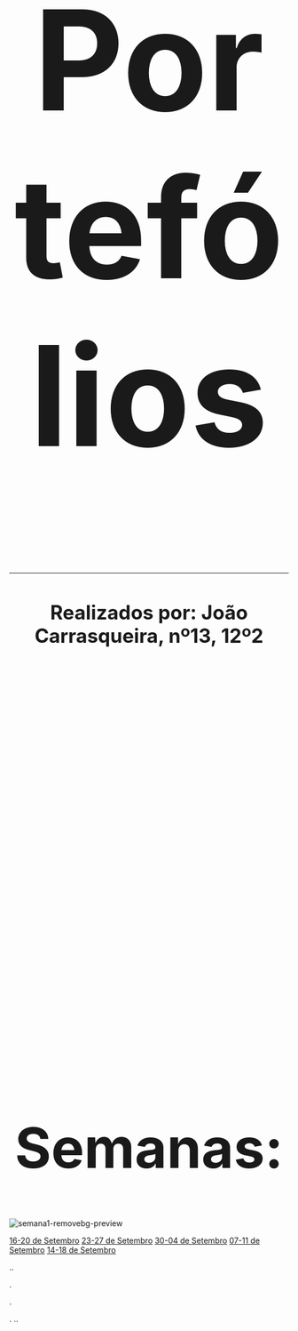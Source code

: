 <h1 style="text-align:center; font-size: 250">Portefólios</h1> 

---

<h1 style="text-align:center; font-size: 35">Realizados por: João Carrasqueira, nº13, 12º2</h1> 

<h1 style="text-align:center; font-size: 600"></h1>  

<h1 style="text-align:center; font-size: 250"></h1> 

<h1 style="text-align:center; font-size: 100">Semanas:</h1>

![semana1-removebg-preview](https://github.com/user-attachments/assets/30b9925d-0f22-4a35-a1f4-e0559cc6ac22)


[16-20 de Setembro](Semanas/port.md)   [23-27 de Setembro](Semanas/port.md)   [30-04 de Setembro](Semanas/port.md)  [07-11 de Setembro](Semanas/port.md)  [14-18 de Setembro](Semanas/port.md)





..











.










.














.
..
